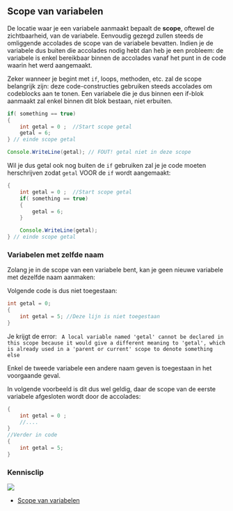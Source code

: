 ## Scope van variabelen

De locatie waar je een variabele aanmaakt bepaalt de **scope**, oftewel de zichtbaarheid, van de variabele.
Eenvoudig gezegd zullen steeds de omliggende accolades de scope van de variabele bevatten. Indien je de variabele dus buiten die accolades nodig hebt dan heb je een probleem: de variabele is enkel bereikbaar binnen de accolades vanaf het punt in de code waarin het werd aangemaakt.

Zeker wanneer je begint met ``if``, loops, methoden, etc. zal de scope belangrijk zijn: deze code-constructies gebruiken steeds accolades om codeblocks aan te tonen. Een variabele die je dus binnen een if-blok aanmaakt zal enkel binnen dit blok bestaan, niet erbuiten.
```java
if( something == true)
{
    int getal = 0 ;  //Start scope getal
    getal = 6;
} // einde scope getal

Console.WriteLine(getal); // FOUT! getal niet in deze scope
```

Wil je dus getal ook nog buiten de ``if`` gebruiken zal je je code moeten herschrijven zodat ``getal`` VOOR de ``if`` wordt aangemaakt:

```java
{
    int getal = 0 ;  //Start scope getal
    if( something == true)
    {
        getal = 6;
    } 

    Console.WriteLine(getal); 
} // einde scope getal
```

<!---{pagebreak} --->

### Variabelen met zelfde naam
Zolang je in de scope van een variabele bent, kan je geen nieuwe variabele met dezelfde naam aanmaken:

Volgende code is dus niet toegestaan:
```java
int getal = 0;
{
    int getal = 5; //Deze lijn is niet toegestaan
}
```
Je krijgt de error:
`` A local variable named 'getal' cannot be declared in this scope because it would give a different meaning to 'getal', which is already used in a 'parent or current' scope to denote something else`` 

Enkel de tweede variabele een andere naam geven is toegestaan in het voorgaande geval.

In volgende voorbeeld is dit dus wel geldig, daar de scope van de eerste variabele afgesloten wordt door de accolades:
```java
{
    int getal = 0 ;
    //....
}
//Verder in code
{
    int getal = 5;
}
```


<!---NOBOOKSTART--->
### Kennisclip
![](../assets/infoclip.png)

* [Scope van variabelen](https://ap.cloud.panopto.eu/Panopto/Pages/Viewer.aspx?id=16593f9b-a0fa-4b9b-a869-ac4600958190)


<!---NOBOOKEND--->

